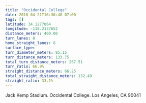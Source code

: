 ```yaml
---
title: "Occidental College"
date: 2018-04-21T16:30:48-07:00
tags: []
latitude: 34.1277064
longitude: -118.2137652
distance_meters: 400.00
turn_lanes: 8
home_straight_lanes: 8
surface_type:
turn_diameter_meters: 85.15
turn_distance_meters: 133.75
total_turn_distance_meters: 267.51
turn_ratio: 66.9%
straight_distance_meters: 66.25
total_straight_distance_meters: 132.49
straight_ratio: 33.1%
---
```


Jack Kemp Stadium. Occidental College. Los Angeles, CA 90041
<!--more-->
